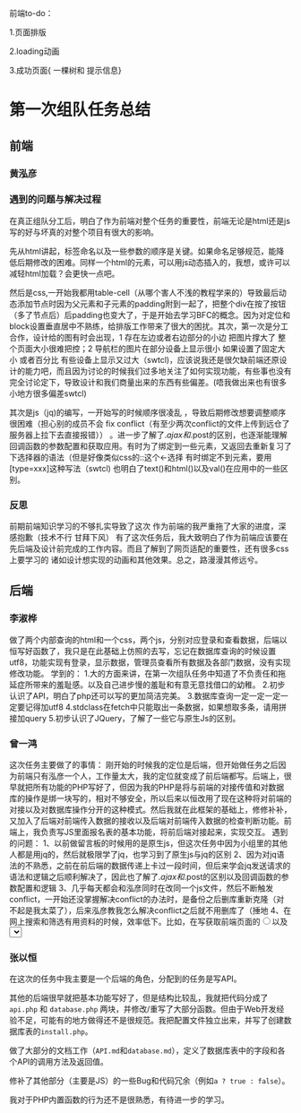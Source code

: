 前端to-do：

1.页面排版

2.loading动画

3.成功页面{ 一棵树和 提示信息} 



# 第一次组队任务总结

## 前端

### 黄泓彦

### 遇到的问题与解决过程

  在真正组队分工后，明白了作为前端对整个任务的重要性，前端无论是html还是js写的好与坏真的对整个项目有很大的影响。

先从html讲起，标签命名以及一些参数的顺序是关键。如果命名足够规范，能降低后期修改的困难。同样一个html的元素，可以用js动态插入的，我想，或许可以减轻html加载？会更快一点吧。

然后是css,一开始我都用table-cell（从哪个害人不浅的教程学来的）导致最后动态添加节点时因为父元素和子元素的padding附到一起了，把整个div在按了按钮（多了节点后）后padding也变大了，于是开始去学习BFC的概念。因为对定位和block设置垂直居中不熟练，给排版工作带来了很大的困扰。其次，第一次是分工合作，设计给的图有时会出现，1 存在左边或者右边部分的小边  把图片撑大了 整个页面大小很难把控；2 导航栏的图片在部分设备上显示很小  如果设置了固定大小 或者百分比 有些设备上显示又过大（swtcl)，应该说我还是很欠缺前端还原设计的能力吧，而且因为讨论的时候我们过多地关注了如何实现功能，有些事也没有完全讨论定下，导致设计和我们商量出来的东西有些偏差。(唔我做出来也有很多小地方很多偏差swtcl)

其次是js（jq)的编写，一开始写的时候顺序很凌乱 ，导致后期修改想要调整顺序很困难（担心别的成员不会 fix conflict（有至少两次conflict的文件上传到远仓了 服务器上拉下去直接报错）） 。进一步了解了$.ajax和$.post的区别，也逐渐能理解回调函数的参数配置和获取应用。有时为了绑定到一些元素，又返回去重新复习了下选择器的语法（但是好像类似css的::这个←选择 有时绑定不到元素，要用[type=xxx]这种写法（swtcl)   也明白了text()和html()以及val()在应用中的一些区别。

### 反思 

前期前端知识学习的不够扎实导致了这次 作为前端的我严重拖了大家的进度，深感抱歉（技术不行 甘拜下风） 有了这次任务后，我大致明白了作为前端应该要在先后端及设计前完成的工作内容。而且了解到了网页适配的重要性，还有很多css上要学习的 诸如设计想实现的动画和其他效果。总之，路漫漫其修远兮。

## 后端

### 李淑桦

做了两个内部查询的html和一个css，两个js，分别对应登录和查看数据，后端以恒写好函数了，我只是在此基础上仿照的去写，忘记在数据库查询的时候设置utf8，功能实现有登录，显示数据，管理员查看所有数据及各部门数据，没有实现修改功能。
学到的：
1.大的方面来讲，在第一次组队任务中知道了不负责任和拖延症所带来的羞耻感。以及自己进步慢的羞耻和有意无意找借口的幼稚。
2.初步认识了API，明白了php还可以写的更加简洁完美。
3.数据库查询一定一定一定一定要记得加utf8
4.stdclass在fetch中只能取出一条数据，如果想取多条，请用拼接加query
5.初步认识了JQuery，了解了一些它与原生Js的区别。

### 曾一鸿

这次任务主要做了的事情：
刚开始的时候我的定位是后端，但开始做任务之后因为前端只有泓彦一个人，工作量太大，我的定位就变成了前后端都写。后端上，很早就把所有功能的PHP写好了，但因为我的PHP是将与前端的对接传值和对数据库的操作是绑一块写的，相对不够安全，所以后来以恒改用了现在这种将对前端的对接以及对数据库操作分开的这种模式。然后我就在此框架的基础上，修修补补，又加入了后端对前端传入数据的接收以及后端对前端传入数据的检查判断功能。前端上，我负责写JS里面报名表的基本功能，将前后端对接起来，实现交互。
遇到的问题：
1、以前做留言板的时候用的是原生js，但这次任务中因为小组里的其他人都是用jq的，然后就极限学了jq，也学习到了原生js与jq的区别
2、因为对jq语法的不熟悉，之前在前后端的数据传递上卡过一段时间，但后来学会jq发送请求的语法和逻辑之后顺利解决了，因此也了解了$.ajax和$.post的区别以及回调函数的参数配置和逻辑
3、几乎每天都会和泓彦同时在改同一个js文件，然后不断触发conflict，一开始还没掌握解决conflict的办法时，是备份之后删库重新克隆（对不起是我太菜了），后来泓彦教我怎么解决conflict之后就不用删库了（捶地
4、在网上搜索和筛选有用资料的时候，效率低下。比如，在写获取前端页面的<input type="radio">以及<select>的值的时候，在网上搜了很多资料，但实际上网上很多写法都是获取不到值的
5、用户体验优化做得不够好
学到的东西：
1、以恒大佬写的PHP真的很强，我学到了这种把与前端的对接传值和对数据库的操作分开的模式还有如何提高代码的复用性
2、学习了JQuery的语法，了解了JQuery和原生js的区别
3、学会了怎么fix conflict
反思：
1、要提高效率啊啊啊啊啊啊啊啊啊啊啊，不能老是那么低效
2、永远不要有我先玩一会手机再继续做的想法
3、拖延一时爽，补救火葬场
  
### 张以恒

在这次的任务中我主要是一个后端的角色，分配到的任务是写API。

其他的后端很早就把基本功能写好了，但是结构比较乱，我就把代码分成了 `api.php` 和 `database.php` 两块，并修改/重写了大部分函数。但由于Web开发经验不足，可能有的地方做得还不是很规范。我把配置文件独立出来，并写了创建数据库表的`install.php`。

做了大部分的文档工作（`API.md`和`database.md`），定义了数据库表中的字段和各个API的调用方法及返回值。

修补了其他部分（主要是JS）的一些Bug和代码冗余（例如`a ? true : false`）。

我对于PHP内置函数的行为还不是很熟悉，有待进一步的学习。

